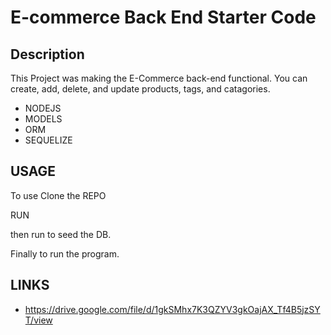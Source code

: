 # E-commerce Back End Starter Code

## Description 
This Project was making the E-Commerce back-end functional.
You can create, add, delete, and update products, tags, and catagories.
- NODEJS
- MODELS 
- ORM
- SEQUELIZE

## USAGE 
To use Clone the REPO

RUN <NPM I>

then run  <NPM RUN SEED> to seed the DB.

Finally <node server.js> to run the program.


## LINKS
- https://drive.google.com/file/d/1gkSMhx7K3QZYV3gkOajAX_Tf4B5jzSYT/view